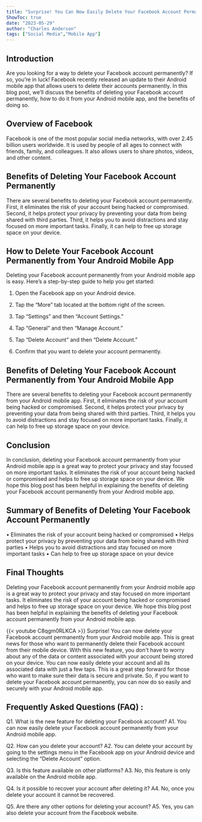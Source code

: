 ```yaml
---
title: "Surprise! You Can Now Easily Delete Your Facebook Account Permanently from Your Android Mobile App!"
ShowToc: true 
date: "2023-05-29"
author: "Charles Anderson" 
tags: ["Social Media","Mobile App"]
---
```

## Introduction 

Are you looking for a way to delete your Facebook account permanently? If so, you’re in luck! Facebook recently released an update to their Android mobile app that allows users to delete their accounts permanently. In this blog post, we’ll discuss the benefits of deleting your Facebook account permanently, how to do it from your Android mobile app, and the benefits of doing so. 

## Overview of Facebook

Facebook is one of the most popular social media networks, with over 2.45 billion users worldwide. It is used by people of all ages to connect with friends, family, and colleagues. It also allows users to share photos, videos, and other content. 

## Benefits of Deleting Your Facebook Account Permanently

There are several benefits to deleting your Facebook account permanently. First, it eliminates the risk of your account being hacked or compromised. Second, it helps protect your privacy by preventing your data from being shared with third parties. Third, it helps you to avoid distractions and stay focused on more important tasks. Finally, it can help to free up storage space on your device. 

## How to Delete Your Facebook Account Permanently from Your Android Mobile App

Deleting your Facebook account permanently from your Android mobile app is easy. Here’s a step-by-step guide to help you get started: 

1. Open the Facebook app on your Android device. 

2. Tap the “More” tab located at the bottom right of the screen. 

3. Tap “Settings” and then “Account Settings.” 

4. Tap “General” and then “Manage Account.” 

5. Tap “Delete Account” and then “Delete Account.” 

6. Confirm that you want to delete your account permanently. 

## Benefits of Deleting Your Facebook Account Permanently from Your Android Mobile App

There are several benefits to deleting your Facebook account permanently from your Android mobile app. First, it eliminates the risk of your account being hacked or compromised. Second, it helps protect your privacy by preventing your data from being shared with third parties. Third, it helps you to avoid distractions and stay focused on more important tasks. Finally, it can help to free up storage space on your device. 

## Conclusion 

In conclusion, deleting your Facebook account permanently from your Android mobile app is a great way to protect your privacy and stay focused on more important tasks. It eliminates the risk of your account being hacked or compromised and helps to free up storage space on your device. We hope this blog post has been helpful in explaining the benefits of deleting your Facebook account permanently from your Android mobile app. 

## Summary of Benefits of Deleting Your Facebook Account Permanently

• Eliminates the risk of your account being hacked or compromised 
• Helps protect your privacy by preventing your data from being shared with third parties 
• Helps you to avoid distractions and stay focused on more important tasks 
• Can help to free up storage space on your device 

## Final Thoughts 

Deleting your Facebook account permanently from your Android mobile app is a great way to protect your privacy and stay focused on more important tasks. It eliminates the risk of your account being hacked or compromised and helps to free up storage space on your device. We hope this blog post has been helpful in explaining the benefits of deleting your Facebook account permanently from your Android mobile app.

{{< youtube C8qgm0RLKCA >}} 
Surprise! You can now delete your Facebook account permanently from your Android mobile app. This is great news for those who want to permanently delete their Facebook account from their mobile device. With this new feature, you don't have to worry about any of the data or content associated with your account being stored on your device. You can now easily delete your account and all its associated data with just a few taps. This is a great step forward for those who want to make sure their data is secure and private. So, if you want to delete your Facebook account permanently, you can now do so easily and securely with your Android mobile app.

## Frequently Asked Questions (FAQ) :
Q1. What is the new feature for deleting your Facebook account?
A1. You can now easily delete your Facebook account permanently from your Android mobile app.

Q2. How can you delete your account?
A2. You can delete your account by going to the settings menu in the Facebook app on your Android device and selecting the “Delete Account” option.

Q3. Is this feature available on other platforms?
A3. No, this feature is only available on the Android mobile app.

Q4. Is it possible to recover your account after deleting it?
A4. No, once you delete your account it cannot be recovered.

Q5. Are there any other options for deleting your account?
A5. Yes, you can also delete your account from the Facebook website.


